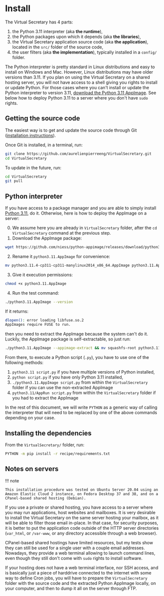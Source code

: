 # Install

The Virtual Secretary has 4 parts:

1. the Python 3.11 interpreter (aka __the runtime__),
2. the Python packages upon which it depends (aka __the libraries__),
2. the Virtual Secretary application source code (aka __the application__), located in the `src/` folder of the source code,
3. the user filters (aka __the implementation__), typically installed in a `config/` folder.

The Python interpreter is pretty standard in Linux distributions and easy to install on Windows and Mac. However, Linux distributions may have older versions than 3.11. If you plan on using the Virtual Secretary on a shared hosting server, you will not have access to a shell giving you rights to install or update Python. For those cases where you can't install or update the Python interpreter to version 3.11, [download the Python 3.11 AppImage](https://github.com/niess/python-appimage/releases/download/python3.11/python3.11.4-cp311-cp311-manylinux_2_28_x86_64.AppImage). See below how to deploy Python 3.11 to a server where you don't have `sudo` rights.

## Getting the source code

The easiest way is to get and update the source code through Git ([installation instructions](https://git-scm.com/book/en/v2/Getting-Started-Installing-Git)).

Once Git is installed, in a terminal, run:

```bash
git clone https://github.com/aurelienpierreeng/VirtualSecretary.git
cd VirtualSecretary
```

To update in the future, run:

```bash
cd VirtualSecretary
git pull
```

## Python interpreter

If you have access to a package manager and you are able to simply install [Python 3.11](https://www.python.org/downloads/release/python-3114/), do it. Otherwise, here is how to deploy the AppImage on a server:

0. We assume here you are already in `VirtualSecretary` folder, after the `cd VirtualSecretary` command at the previous step.
1. Download the AppImage package:
```bash
wget https://github.com/niess/python-appimage/releases/download/python3.11/python3.11.4-cp311-cp311-manylinux2014_x86_64.AppImage
```

2. Rename it `python3.11.AppImage` for convenience:
```bash
mv python3.11.4-cp311-cp311-manylinux2014_x86_64.AppImage python3.11.AppImage
```

3. Give it execution permissions:
```bash
chmod +x python3.11.AppImage
```

4. Run the test command:
```bash
./python3.11.AppImage --version
```
If it returns:
```bash
dlopen(): error loading libfuse.so.2
AppImages require FUSE to run.
```
then you need to extract the AppImage because the system can't do it. Luckily, the AppImage package is self-extractable, so just run:
```bash
./python3.11.AppImage --appimage-extract && mv squashfs-root python3.11
```

From there, to execute a Python script (`.py`), you have to use one of the following methods:

1. `python3.11 script.py` if you have multiple versions of Python installed,
2. `python script.py` if you have only Python 3.11 installed,
3. `./python3.11.AppImage script.py` from within the `VirtualSecretary` folder if you can use the non-extracted AppImage
4. `python3.11/AppRun script.py` from within the `VirtualSecretary` folder if you had to extract the AppImage

In the rest of this document, we will write `PYTHON` as a generic way of calling the interpreter that will need to be replaced by one of the above commands depending on your case.

## Installing the dependencies

From the `VirtualSecretary/` folder, run:
```bash
PYTHON -m pip install -r recipe/requirements.txt
```

## Notes on servers

!!! note

    This installation procedure was tested on Ubuntu Server 20.04 using an Amazon Elastic Cloud 2 instance, on Fedora Desktop 37 and 38, and on a CPanel-based shared hosting (Debian).


If you use a private or shared hosting, you have access to a server where you may run applications, host websites and mailboxes. It is very desirable to install the Virtual Secretary on the same server hosting your mailbox, as it will be able to filter those email in-place. In that case, for security purposes, it is better to put the application code outside of the HTTP server directories (`var_html`, or `/var-www`, or any directory accessible through a web browser).

CPanel-based shared hostings have limited resources, but my tests show they can still be used for a single user with a couple email addresses. Nowadays, they provide a web terminal allowing to launch command lines, even though they still don't come with `sudo` rights to install software.

If your hosting does not have a web terminal interface, nor SSH access, and is basically just a piece of harddrive connected to the internet with some way to define Cron jobs, you will have to prepare the `VirtualSecretary` folder with the source code and the extracted Python AppImage locally, on your computer, and then to dump it all on the server through FTP.
